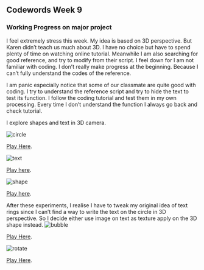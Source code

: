 ## Codewords Week 9

### Working Progress on major project

I feel extremely stress this week. My idea is based on 3D perspective. But Karen didn’t teach us much about 3D. I have no choice but have to spend plenty of time on watching online tutorial. Meanwhile I am also searching for good reference, and try to modify from their script. I feel down for I am not familiar with coding. I don’t really make progress at the beginning. Because I can’t fully understand the codes of the reference.

I am panic especially notice that some of our classmate are quite good with coding. I try to understand the reference script and try to hide the text to test its function. I follow the coding tutorial and test them in my own processing. Every time I don’t understand the function I always go back and check tutorial.

I explore shapes and text in 3D camera.

![circle](https://user-images.githubusercontent.com/68985217/94922032-cc40ca80-04fc-11eb-85fe-5f555f0f39d0.gif)

[Play Here](https://faye12.github.io/CodeWord/majorProject/majorProject_tryout1/).

![text](https://user-images.githubusercontent.com/68985217/94922024-c8ad4380-04fc-11eb-8094-7ef2362a4fa8.gif)

[Play here](https://faye12.github.io/CodeWord/majorProject/majorProject_tryout2/).

![shape](https://user-images.githubusercontent.com/68985217/94922042-d1057e80-04fc-11eb-88fa-1c6c5ee6ab41.gif)

[Play here](https://faye12.github.io/CodeWord/majorProject/majorProject_practice1/).

After these experiments, I realise I have to tweak my original idea of text rings since I can’t find a way to write the text on the circle in 3D perspective. So I decide either use image on text as texture apply on the 3D shape instead.
![bubble](https://user-images.githubusercontent.com/68985217/94926415-1bd6c480-0504-11eb-8fd1-4a96830ea97f.gif)

[Play Here](https://faye12.github.io/CodeWord/majorProject/majorProject_tryout4/).

![rotate](https://user-images.githubusercontent.com/68985217/94926411-19746a80-0504-11eb-9f97-ef674c7f774b.gif)

[Play Here](https://faye12.github.io/CodeWord/majorProject/majorProject_practice4/).
